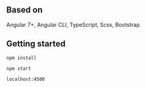 
## Based on
Angular 7+, Angular CLI, TypeScript, Scss, Bootstrap

## Getting started
```
npm install

npm start 

localhost:4500
```
